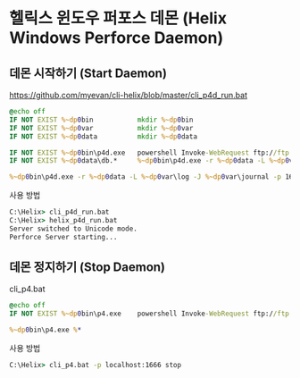 # 헬릭스 윈도우 퍼포스 데몬 (Helix Windows Perforce Daemon)

## 데몬 시작하기 (Start Daemon)

<https://github.com/myevan/cli-helix/blob/master/cli_p4d_run.bat>

```bat
@echo off
IF NOT EXIST %~dp0bin  		    mkdir %~dp0bin
IF NOT EXIST %~dp0var  		    mkdir %~dp0var
IF NOT EXIST %~dp0data 		    mkdir %~dp0data

IF NOT EXIST %~dp0bin\p4d.exe 	powershell Invoke-WebRequest ftp://ftp.perforce.com/perforce/r16.2/bin.ntx64/p4d.exe -OutFile %~dp0bin\p4d.exe
IF NOT EXIST %~dp0data\db.*	    %~dp0bin\p4d.exe -r %~dp0data -L %~dp0var\log -J %~dp0var\journal -p 1666 -xi

%~dp0bin\p4d.exe -r %~dp0data -L %~dp0var\log -J %~dp0var\journal -p 1666 
```

사용 방법

```bat
C:\Helix> cli_p4d_run.bat
C:\Helix> helix_p4d_run.bat
Server switched to Unicode mode.
Perforce Server starting...
```

## 데몬 정지하기 (Stop Daemon)

cli_p4.bat

```bat
@echo off
IF NOT EXIST %~dp0bin\p4.exe 	powershell Invoke-WebRequest ftp://ftp.perforce.com/perforce/r16.2/bin.ntx6/p4d.exe -OutFile %~dp0bin\p4.exe

%~dp0bin\p4.exe %* 
```

사용 방법

```bat
C:\Helix> cli_p4.bat -p localhost:1666 stop
```